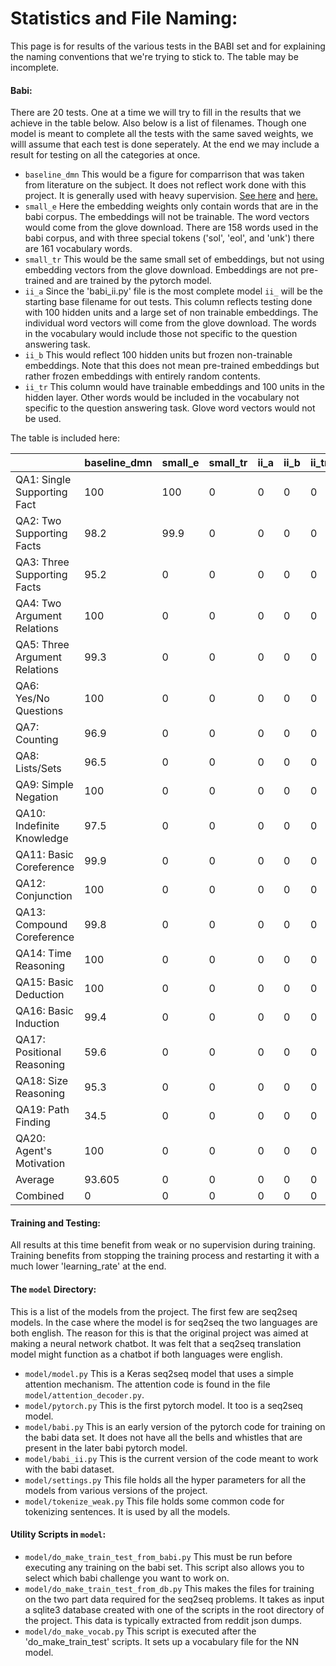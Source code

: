 # Statistics and File Naming:

This page is for results of the various tests in the BABI set and for explaining the naming conventions that we're trying to stick to. The  table may be incomplete.

#### Babi:
There are 20 tests. One at a time we will try to fill in the results that we achieve in the table below. Also below is a list of filenames. Though one model is meant to complete all the tests with the same saved weights, we willl assume that each test is done seperately. At the end we may include a result for testing on all the categories at once.

* `baseline_dmn` This would be a figure for comparrison that was taken from literature on the subject. It does not reflect work done with this project. It is generally used with heavy supervision. [See here](https://arxiv.org/pdf/1506.07285.pdf) and [here.](https://yerevann.github.io/2016/02/05/implementing-dynamic-memory-networks/#initial-experiments)
* `small_e` Here the embedding weights only contain words that are in the babi corpus. The embeddings will not be trainable. The word vectors would come from the glove download. There are 158 words used in the babi corpus, and with three special tokens ('sol', 'eol', and 'unk') there are 161 vocabulary words.
* `small_tr` This would be the same small set of embeddings, but not using embedding vectors from the glove download. Embeddings are not pre-trained and are trained by the pytorch model.
* `ii_a` Since the 'babi_ii.py' file is the most complete model `ii_` will be the starting base filename for out tests. This column reflects testing done with 100 hidden units and a large set of non trainable embeddings. The individual word vectors will come from the glove download. The words in the vocabulary would include those not specific to the question answering task.
* `ii_b` This would reflect 100 hidden units but frozen non-trainable embeddings. Note that this does not mean pre-trained embeddings but rather frozen embeddings with entirely random contents.
* `ii_tr` This column would have trainable embeddings and 100 units in the hidden layer. Other words would be included in the vocabulary not specific to the question answering task. Glove word vectors would not be used.

The table is included here:

 |   | baseline_dmn | small_e | small_tr | ii_a | ii_b | ii_tr | 
|-|-|-|-|-|-|-|
 | QA1: Single Supporting Fact | 100 | 100 | 0 | 0 | 0 | 0 | 
 | QA2: Two Supporting Facts | 98.2 | 99.9 | 0 | 0 | 0 | 0 |
 | QA3: Three Supporting Facts | 95.2 | 0 | 0 | 0 | 0 | 0 |
 | QA4: Two Argument Relations | 100 | 0 | 0 | 0 | 0 | 0 |
 | QA5: Three Argument Relations | 99.3 | 0 | 0 | 0 | 0 | 0 |
 | QA6: Yes/No Questions | 100 | 0 | 0 | 0 | 0 | 0 |
 | QA7: Counting | 96.9 | 0 | 0 | 0 | 0 | 0 |
 | QA8: Lists/Sets | 96.5 | 0 | 0 | 0 | 0 | 0 |
 | QA9: Simple Negation | 100 | 0 | 0 | 0 | 0 | 0 |
 | QA10: Indefinite Knowledge | 97.5 | 0 | 0 | 0 | 0 | 0 | 
 | QA11: Basic Coreference | 99.9 | 0 | 0 | 0 | 0 | 0 |
 | QA12: Conjunction | 100 | 0 | 0 | 0 | 0 | 0 |
 | QA13: Compound Coreference | 99.8 | 0 | 0 | 0 | 0 | 0 |
 | QA14: Time Reasoning | 100 | 0 | 0 | 0 | 0 | 0 |
 | QA15: Basic Deduction | 100 | 0 | 0 | 0 | 0 | 0 |
 | QA16: Basic Induction | 99.4 | 0 | 0 | 0 | 0 | 0 |
 | QA17: Positional Reasoning | 59.6 | 0 | 0 | 0 | 0 | 0 | 
 | QA18: Size Reasoning | 95.3 | 0 | 0 | 0 | 0 | 0 |
 | QA19: Path Finding | 34.5 | 0 | 0 | 0 | 0 | 0|
 | QA20: Agent's Motivation | 100 | 0 | 0 | 0 | 0 | 0 |
 | Average | 93.605 | 0 | 0 | 0 | 0 | 0 |
 | Combined | 0 | 0 | 0 | 0 | 0 | 0 |

#### Training and Testing:
All results at this time benefit from weak or no supervision during training.
Training benefits from stopping the training process and restarting it with a much lower 'learning_rate' at the end.

#### The `model` Directory:

This is a list of the models from the project. The first few are seq2seq models. In the case where the model is for seq2seq the two languages are both english. The reason for this is that the original project was aimed at making a neural network chatbot.
It was felt that a seq2seq translation model might function as a chatbot if both languages were english.
* `model/model.py` This is a Keras seq2seq model that uses a simple attention mechanism. The attention code is found in the file `model/attention_decoder.py`.
* `model/pytorch.py` This is the first pytorch model. It too is a seq2seq model. 
* `model/babi.py` This is an early version of the pytorch code for training on the babi data set. It does not have all the bells and whistles that are present in the later babi pytorch model.
* `model/babi_ii.py` This is the current version of the code meant to work with the babi dataset.
* `model/settings.py` This file holds all the hyper parameters for all the models from various versions of the project.
* `model/tokenize_weak.py` This file holds some common code for tokenizing sentences. It is used by all the models.

#### Utility Scripts in `model`:
* `model/do_make_train_test_from_babi.py` This must be run before executing any training on the babi set. This script also allows you to select which babi challenge you want to work on.
* `model/do_make_train_test_from_db.py` This makes the files for training on the two part data required for the seq2seq problems. It takes as input a sqlite3 database created with one of the scripts in the root directory of the project. This data is typically extracted from reddit json dumps.
* `model/do_make_vocab.py` This script is executed after the 'do_make_train_test' scripts. It sets up a vocabulary file for the NN model.